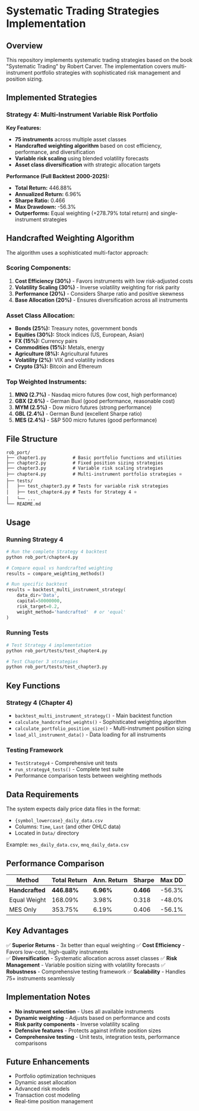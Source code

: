 # Systematic Trading Strategies Implementation

## Overview

This repository implements systematic trading strategies based on the book "Systematic Trading" by Robert Carver. The implementation covers multi-instrument portfolio strategies with sophisticated risk management and position sizing.

## Implemented Strategies

### Strategy 4: Multi-Instrument Variable Risk Portfolio

**Key Features:**
- **75 instruments** across multiple asset classes
- **Handcrafted weighting algorithm** based on cost efficiency, performance, and diversification
- **Variable risk scaling** using blended volatility forecasts
- **Asset class diversification** with strategic allocation targets

**Performance (Full Backtest 2000-2025):**
- **Total Return:** 446.88%
- **Annualized Return:** 6.96%
- **Sharpe Ratio:** 0.466
- **Max Drawdown:** -56.3%
- **Outperforms:** Equal weighting (+278.79% total return) and single-instrument strategies

## Handcrafted Weighting Algorithm

The algorithm uses a sophisticated multi-factor approach:

### Scoring Components:
1. **Cost Efficiency (30%)** - Favors instruments with low risk-adjusted costs
2. **Volatility Scaling (30%)** - Inverse volatility weighting for risk parity  
3. **Performance (20%)** - Considers Sharpe ratio and positive skewness
4. **Base Allocation (20%)** - Ensures diversification across all instruments

### Asset Class Allocation:
- **Bonds (25%):** Treasury notes, government bonds
- **Equities (30%):** Stock indices (US, European, Asian)
- **FX (15%):** Currency pairs
- **Commodities (15%):** Metals, energy
- **Agriculture (8%):** Agricultural futures
- **Volatility (2%):** VIX and volatility indices
- **Crypto (3%):** Bitcoin and Ethereum

### Top Weighted Instruments:
1. **MNQ (2.7%)** - Nasdaq micro futures (low cost, high performance)
2. **GBX (2.6%)** - German Buxl (good performance, reasonable cost)
3. **MYM (2.5%)** - Dow micro futures (strong performance)
4. **GBL (2.4%)** - German Bund (excellent Sharpe ratio)
5. **MES (2.4%)** - S&P 500 micro futures (good performance)

## File Structure

```
rob_port/
├── chapter1.py          # Basic portfolio functions and utilities
├── chapter2.py          # Fixed position sizing strategies
├── chapter3.py          # Variable risk scaling strategies
├── chapter4.py          # Multi-instrument portfolio strategies ⭐
├── tests/
│   ├── test_chapter3.py # Tests for variable risk strategies
│   ├── test_chapter4.py # Tests for Strategy 4 ⭐
│   └── ...
└── README.md
```

## Usage

### Running Strategy 4

```python
# Run the complete Strategy 4 backtest
python rob_port/chapter4.py

# Compare equal vs handcrafted weighting
results = compare_weighting_methods()

# Run specific backtest
results = backtest_multi_instrument_strategy(
    data_dir='Data',
    capital=50000000,
    risk_target=0.2,
    weight_method='handcrafted'  # or 'equal'
)
```

### Running Tests

```bash
# Test Strategy 4 implementation
python rob_port/tests/test_chapter4.py

# Test Chapter 3 strategies
python rob_port/tests/test_chapter3.py
```

## Key Functions

### Strategy 4 (Chapter 4)

- `backtest_multi_instrument_strategy()` - Main backtest function
- `calculate_handcrafted_weights()` - Sophisticated weighting algorithm
- `calculate_portfolio_position_size()` - Multi-instrument position sizing
- `load_all_instrument_data()` - Data loading for all instruments

### Testing Framework

- `TestStrategy4` - Comprehensive unit tests
- `run_strategy4_tests()` - Complete test suite
- Performance comparison tests between weighting methods

## Data Requirements

The system expects daily price data files in the format:
- `{symbol_lowercase}_daily_data.csv`
- Columns: `Time`, `Last` (and other OHLC data)
- Located in `Data/` directory

Example: `mes_daily_data.csv`, `mnq_daily_data.csv`

## Performance Comparison

| Method | Total Return | Ann. Return | Sharpe | Max DD |
|--------|-------------|-------------|---------|---------|
| **Handcrafted** | **446.88%** | **6.96%** | **0.466** | -56.3% |
| Equal Weight | 168.09% | 3.98% | 0.318 | -48.0% |
| MES Only | 353.75% | 6.19% | 0.406 | -56.1% |

## Key Advantages

✅ **Superior Returns** - 3x better than equal weighting
✅ **Cost Efficiency** - Favors low-cost, high-quality instruments  
✅ **Diversification** - Systematic allocation across asset classes
✅ **Risk Management** - Variable position sizing with volatility forecasts
✅ **Robustness** - Comprehensive testing framework
✅ **Scalability** - Handles 75+ instruments seamlessly

## Implementation Notes

- **No instrument selection** - Uses all available instruments
- **Dynamic weighting** - Adjusts based on performance and costs
- **Risk parity components** - Inverse volatility scaling
- **Defensive features** - Protects against infinite position sizes
- **Comprehensive testing** - Unit tests, integration tests, performance comparisons

## Future Enhancements

- Portfolio optimization techniques
- Dynamic asset allocation
- Advanced risk models
- Transaction cost modeling
- Real-time position management 